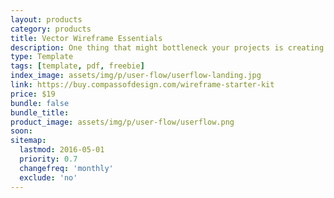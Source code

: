 ```yaml
---
layout: products
category: products
title: Vector Wireframe Essentials
description: One thing that might bottleneck your projects is creating wireframes and user flows with your websites. I've had it happen and plenty others have where you're trying to get a client to visually understand how people are currently or will go through their website. You can outline areas or sections of which content might be best for their site.
type: Template
tags: [template, pdf, freebie]
index_image: assets/img/p/user-flow/userflow-landing.jpg
link: https://buy.compassofdesign.com/wireframe-starter-kit
price: $19
bundle: false
bundle_title:
product_image: assets/img/p/user-flow/userflow.png
soon:
sitemap:
  lastmod: 2016-05-01
  priority: 0.7
  changefreq: 'monthly'
  exclude: 'no'
---
```

